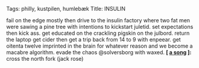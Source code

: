 Tags: philly, kustpilen, humlebæk
Title: INSULIN
  
fail on the edge mostly then drive to the insulin factory where two fat men were sawing a pine tree with intentions to kickstart juletid. set expectations then kick ass. get educated on the crackling pigskin on the julbord. return the laptop get cider then get a trip back from 14 to 9 with enpeear. get oitenta twelve imprinted in the brain for whatever reason and we become a macabre algorithm. evade the chaos @solversborg with waxed.
**[ [a song](https://youtu.be/GeVKAPlyx2s) ]:** cross the north fork (jack rose)